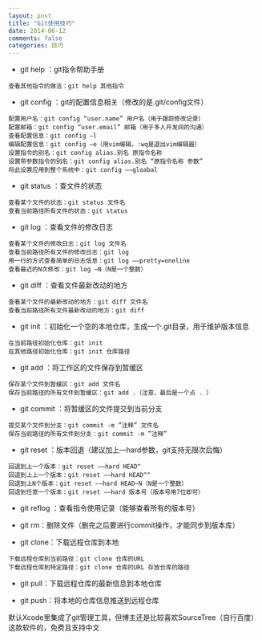 ```yaml
---
layout: post
title: "Git使用技巧"
date: 2014-06-12
comments: false
categories: 技巧
---
```


- git help ：git指令帮助手册

```
查看其他指令的做法：git help 其他指令
```

- git config ：git的配置信息相关（修改的是.git/config文件）

```
配置用户名：git config “user.name” 用户名（用于跟踪修改记录）
配置邮箱：git config “user.email” 邮箱（用于多人开发间的沟通）
查看配置信息：git config –l
编辑配置信息：git config –e（用vim编辑，:wq是退出vim编辑器）
设置指令的别名：git config alias.别名 原指令名称
设置带参数指令的别名：git config alias.别名 “原指令名称 参数”
将此设置应用到整个系统中：git config ––gloabal
```
- git status ：查文件的状态

```
查看某个文件的状态：git status 文件名
查看当前路径所有文件的状态：git status
```

- git log ：查看文件的修改日志

```
查看某个文件的修改日志：git log 文件名
查看当前路径所有文件的修改日志：git log
用一行的方式查看简单的日志信息：git log ––pretty=oneline
查看最近的N次修改：git log –N（N是一个整数）
```

- git diff ：查看文件最新改动的地方

```
查看某个文件的最新改动的地方：git diff 文件名
查看当前路径所有文件最新改动的地方：git diff
```
- git init ：初始化一个空的本地仓库，生成一个.git目录，用于维护版本信息

```
在当前路径初始化仓库：git init
在其他路径初始化仓库：git init 仓库路径
```
- git add ：将工作区的文件保存到暂缓区

```
保存某个文件到暂缓区：git add 文件名
保存当前路径的所有文件到暂缓区：git add .（注意，最后是一个点 . ）
```
- git commit ：将暂缓区的文件提交到当前分支

```
提交某个文件到分支：git commit -m ”注释” 文件名
保存当前路径的所有文件到分支：git commit -m ”注释” 
```
- git reset ：版本回退（建议加上––hard参数，git支持无限次后悔）

```
回退到上一个版本：git reset ––hard HEAD^
回退到上上一个版本：git reset ––hard HEAD^^
回退到上N个版本：git reset ––hard HEAD~N（N是一个整数）
回退到任意一个版本：git reset ––hard 版本号（版本号用7位即可）
```
- git reflog ：查看指令使用记录（能够查看所有的版本号）

- git rm：删除文件（删完之后要进行commit操作，才能同步到版本库）

- git clone：下载远程仓库到本地

```
下载远程仓库到当前路径：git clone 仓库的URL
下载远程仓库到特定路径：git clone 仓库的URL 存放仓库的路径
```
- git pull：下载远程仓库的最新信息到本地仓库

- git push：将本地的仓库信息推送到远程仓库


默认Xcode里集成了git管理工具，但博主还是比较喜欢SourceTree（自行百度）这款软件的，免费且支持中文